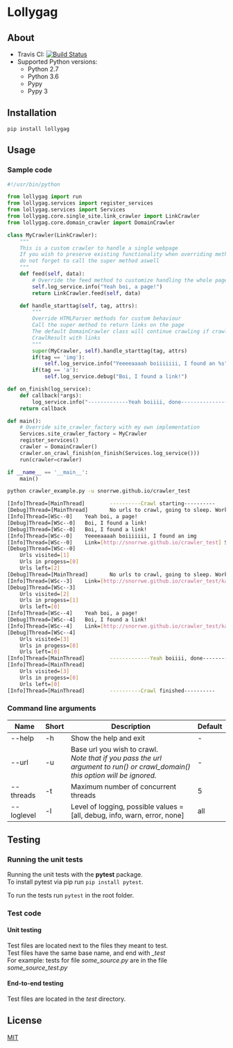 # Lollygag

## About

* Travis CI: [![Build Status](https://travis-ci.org/snorrwe/lollygag.svg?branch=master)](https://travis-ci.org/snorrwe/lollygag)
* Supported Python versions: 
    * Python 2.7
    * Python 3.6
    * Pypy
    * Pypy 3

## Installation

`pip install lollygag`

## Usage

### Sample code

```python
#!/usr/bin/python

from lollygag import run
from lollygag.services import register_services
from lollygag.services import Services
from lollygag.core.single_site.link_crawler import LinkCrawler
from lollygag.core.domain_crawler import DomainCrawler

class MyCrawler(LinkCrawler):
    """
    This is a custom crawler to handle a single webpage
    If you wish to preserve existing functionality when overriding methods,
    do not forget to call the super method aswell
    """
    def feed(self, data):
        # Override the feed method to customize handling the whole page data
        self.log_service.info("Yeah boi, a page!")
        return LinkCrawler.feed(self, data)

    def handle_starttag(self, tag, attrs):
        """
        Override HTMLParser methods for custom behaviour
        Call the super method to return links on the page
        The default DomainCrawler class will continue crawling if crawl() returns a 
        CrawlResult with links
        """
        super(MyCrawler, self).handle_starttag(tag, attrs)
        if(tag == 'img'):
            self.log_service.info("Yeeeeaaaah boiiiiiii, I found an %s" % (tag))
        if(tag == 'a'):
            self.log_service.debug("Boi, I found a link!")

def on_finish(log_service):
    def callback(*args):
        log_service.info("-------------Yeah boiiii, done-----------------")
    return callback

def main():
    # Override site_crawler_factory with my own implementation
    Services.site_crawler_factory = MyCrawler
    register_services()
    crawler = DomainCrawler()
    crawler.on_crawl_finish(on_finish(Services.log_service()))
    run(crawler=crawler)

if __name__ == '__main__':
    main()

```

```bash
python crawler_example.py -u snorrwe.github.io/crawler_test

[Info]Thread=[MainThread]        ----------Crawl starting----------
[Debug]Thread=[MainThread]       No urls to crawl, going to sleep. Work in progress=[1]
[Info]Thread=[WSc--0]    Yeah boi, a page!
[Debug]Thread=[WSc--0]   Boi, I found a link!
[Debug]Thread=[WSc--0]   Boi, I found a link!
[Info]Thread=[WSc--0]    Yeeeeaaaah boiiiiiii, I found an img
[Info]Thread=[WSc--0]    Link=[http://snorrwe.github.io/crawler_test] StatusCode=[200] Size=[310]
[Debug]Thread=[WSc--0]
    Urls visited=[1]
    Urls in progess=[0]
    Urls left=[2]
[Debug]Thread=[MainThread]       No urls to crawl, going to sleep. Work in progress=[2]
[Info]Thread=[WSc--3]    Link=[http://snorrwe.github.io/crawler_test/kanga2.html] StatusCode=[404] Size=[9340]
[Debug]Thread=[WSc--3]
    Urls visited=[2]
    Urls in progess=[1]
    Urls left=[0]
[Info]Thread=[WSc--4]    Yeah boi, a page!
[Debug]Thread=[WSc--4]   Boi, I found a link!
[Info]Thread=[WSc--4]    Link=[http://snorrwe.github.io/crawler_test/kanga.html] StatusCode=[200] Size=[220]
[Debug]Thread=[WSc--4]
    Urls visited=[3]
    Urls in progess=[0]
    Urls left=[0]
[Info]Thread=[MainThread]        -------------Yeah boiiii, done-----------------
[Info]Thread=[MainThread]
    Urls visited=[3]
    Urls in progess=[0]
    Urls left=[0]
[Info]Thread=[MainThread]        ----------Crawl finished----------
```

### Command line arguments

<table>
    <thead>
        <tr>
            <th>Name</th>
            <th>Short</th>
            <th>Description</th>
            <th>Default</th>
        </tr>
    </thead>
    <tbody>
        <div>
            <tr>
                <td>--help</td>
                <td>-h</td>
                <td rowspan="2">Show the help and exit</td>
                <td> - </td>
            </tr>
            <tr>
            </tr>
        </div>
        <div>
            <tr>
                <td>--url</td>
                <td>-u</td>
                <td rowspan="2">Base url you wish to crawl.<br>
                <i>
                    Note that if you pass the url argument to run() or crawl_domain() this option will be ignored.
                </i>
                </td>
                <td> - </td>
            </tr>
            <tr>
            </tr>
        </div>
        <div>
            <tr>
                <td>--threads</td>
                <td>-t</td>
                <td rowspan="2">Maximum number of concurrent threads</td>
                <td> 5 </td>
            </tr>
            <tr>
            </tr>
        </div>
        <div>
            <tr>
                <td>--loglevel</td>
                <td>-l</td>
                <td rowspan="2">Level of logging, possible values = [all, debug, info, warn, error, none]</td>
                <td> all </td>
            </tr>
            <tr>
            </tr>
        </div>
    </tbody>
</table>

## Testing

### Running the unit tests

Running the unit tests with the __pytest__ package.<br>
To install pytest via pip run `pip install pytest`.

To run the tests run `pytest` in the root folder.

### Test code

#### Unit testing

Test files are located next to the files they meant to test.<br>
Test files have the same base name, and end with *_test*<br>
For example: tests for file *some_source.py* are in the file *some_source_test.py*

#### End-to-end testing

Test files are located in the _test_ directory.<br>

## License

[MIT](https://github.com/snorrwe/Crawler/blob/master/LICENSE)

